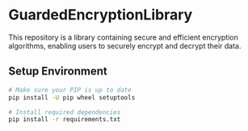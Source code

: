# GuardedEncryptionLibrary
 This repository is a library containing secure and efficient encryption algorithms, enabling users to securely encrypt and decrypt their data.

## Setup Environment

```bash
# Make sure your PIP is up to date
pip install -U pip wheel setuptools

# Install required dependencies
pip install -r requirements.txt
```
